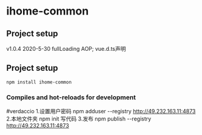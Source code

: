 # ihome-common
## Project setup
v1.0.4 2020-5-30  fullLoading  AOP;   vue.d.ts声明

## Project setup
```
npm install ihome-common
```

### Compiles and hot-reloads for development 
#verdaccio
1.设置用户密码  npm adduser --registry http://49.232.163.11:4873
2.本地文件夹 npm init   写代码
3.发布  npm publish --registry http://49.232.163.11:4873

